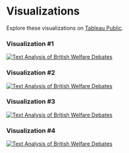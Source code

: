 # Visualizations

Explore these visualizations on [Tableau Public](hhttps://public.tableau.com/profile/emily.maanum#!/vizhome/TextAnalysisofBritishWelfareDebates/Story1).
### Visualization #1
<div>
<div class='tableauPlaceholder' id='viz1619221113896' style='position: relative'><noscript><a href='#'><img alt='Text Analysis of British Welfare Debates ' src='https:&#47;&#47;public.tableau.com&#47;static&#47;images&#47;Te&#47;TextAnalysisofBritishWelfareDebates&#47;Story1&#47;1_rss.png' style='border: none' /></a></noscript><object class='tableauViz'  style='display:none;'><param name='host_url' value='https%3A%2F%2Fpublic.tableau.com%2F' /> <param name='embed_code_version' value='3' /> <param name='site_root' value='' /><param name='name' value='TextAnalysisofBritishWelfareDebates&#47;Story1' /><param name='tabs' value='no' /><param name='toolbar' value='yes' /><param name='static_image' value='https:&#47;&#47;public.tableau.com&#47;static&#47;images&#47;Te&#47;TextAnalysisofBritishWelfareDebates&#47;Story1&#47;1.png' /> <param name='animate_transition' value='yes' /><param name='display_static_image' value='yes' /><param name='display_spinner' value='yes' /><param name='display_overlay' value='yes' /><param name='display_count' value='yes' /><param name='language' value='en' /></object> </div>               

### Visualization #2
<div>
<div class='tableauPlaceholder' id='viz1619223876317' style='position: relative'><noscript><a href='#'><img alt='Text Analysis of British Welfare Debates ' src='https:&#47;&#47;public.tableau.com&#47;static&#47;images&#47;TT&#47;TTWT2JG5Y&#47;1_rss.png' style='border: none' /></a></noscript><object class='tableauViz'  style='display:none;'><param name='host_url' value='https%3A%2F%2Fpublic.tableau.com%2F' /> <param name='embed_code_version' value='3' /> <param name='path' value='shared&#47;TTWT2JG5Y' /> <param name='toolbar' value='yes' /><param name='static_image' value='https:&#47;&#47;public.tableau.com&#47;static&#47;images&#47;TT&#47;TTWT2JG5Y&#47;1.png' /> <param name='animate_transition' value='yes' /><param name='display_static_image' value='yes' /><param name='display_spinner' value='yes' /><param name='display_overlay' value='yes' /><param name='display_count' value='yes' /><param name='language' value='en' /></object> </div>                

### Visualization #3
<div>
<div class='tableauPlaceholder' id='viz1619224050729' style='position: relative'><noscript><a href='#'><img alt='Text Analysis of British Welfare Debates ' src='https:&#47;&#47;public.tableau.com&#47;static&#47;images&#47;J2&#47;J2X9ZT7MK&#47;1_rss.png' style='border: none' /></a></noscript><object class='tableauViz'  style='display:none;'><param name='host_url' value='https%3A%2F%2Fpublic.tableau.com%2F' /> <param name='embed_code_version' value='3' /> <param name='path' value='shared&#47;J2X9ZT7MK' /> <param name='toolbar' value='yes' /><param name='static_image' value='https:&#47;&#47;public.tableau.com&#47;static&#47;images&#47;J2&#47;J2X9ZT7MK&#47;1.png' /> <param name='animate_transition' value='yes' /><param name='display_static_image' value='yes' /><param name='display_spinner' value='yes' /><param name='display_overlay' value='yes' /><param name='display_count' value='yes' /><param name='language' value='en' /></object> </div>          

### Visualization #4
<div>
<div class='tableauPlaceholder' id='viz1619224092704' style='position: relative'><noscript><a href='#'><img alt='Text Analysis of British Welfare Debates ' src='https:&#47;&#47;public.tableau.com&#47;static&#47;images&#47;XW&#47;XWK92JRJN&#47;1_rss.png' style='border: none' /></a></noscript><object class='tableauViz'  style='display:none;'><param name='host_url' value='https%3A%2F%2Fpublic.tableau.com%2F' /> <param name='embed_code_version' value='3' /> <param name='path' value='shared&#47;XWK92JRJN' /> <param name='toolbar' value='yes' /><param name='static_image' value='https:&#47;&#47;public.tableau.com&#47;static&#47;images&#47;XW&#47;XWK92JRJN&#47;1.png' /> <param name='animate_transition' value='yes' /><param name='display_static_image' value='yes' /><param name='display_spinner' value='yes' /><param name='display_overlay' value='yes' /><param name='display_count' value='yes' /><param name='language' value='en' /></object> </div>              

